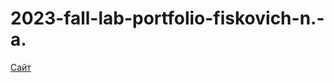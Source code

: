 # 2023-fall-lab-portfolio-fiskovich-n.-a.
[Сайт]([https://www.example.com](https://omniabene.github.io/2023-fall-lab-portfolio-fiskovich-n.-a./)https://omniabene.github.io/2023-fall-lab-portfolio-fiskovich-n.-a./)
